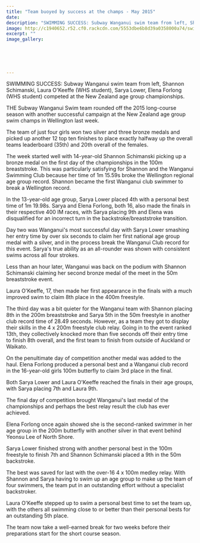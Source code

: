 ```yaml
---
title: "Team buoyed by success at the champs - May 2015"
date: 
description: "SWIMMING SUCCESS: Subway Wanganui swim team from left, Shannon Schimanski, Laura O'Keeffe, Sarya Lower, Elena Forlong competed at the New Zealand age group championships, Wanganui Chronicle 14/5/15..."
image: http://c1940652.r52.cf0.rackcdn.com/5553dbe6b8d39a0358000a74/swimmingNZ-age-gp-champs-14.4.15.jpg
excerpt: ""
image_gallery:
    
    
    
    
    
---
```


<p><span>SWIMMING SUCCESS: Subway Wanganui swim team from left, Shannon Schimanski, Laura O'Keeffe (WHS student), Sarya Lower, Elena Forlong (WHS student) competed at the New Zealand age group championships.</span></p>
<p>THE Subway Wanganui Swim team rounded off the 2015 long-course season with another successful campaign at the New Zealand age group swim champs in Wellington last week.</p>
<p>The team of just four girls won two silver and three bronze medals and picked up another 12 top ten finishes to place exactly halfway up the overall teams leaderboard (35th) and 20th overall of the females.</p>
<p>The week started well with 14-year-old Shannon Schimanski picking up a bronze medal on the first day of the championships in the 100m breaststroke. This was particularly satisfying for Shannon and the Wanganui Swimming Club because her time of 1m 15.59s broke the Wellington regional age group record. Shannon became the first Wanganui club swimmer to break a Wellington record.</p>
<p>In the 13-year-old age group, Sarya Lower placed 4th with a personal best time of 1m 19.98s. Sarya and Elena Forlong, both 16, also made the finals in their respective 400 IM races, with Sarya placing 9th and Elena was disqualified for an incorrect turn in the backstroke/breaststroke transition.</p>
<p>Day two was Wanganui's most successful day with Sarya Lower smashing her entry time by over six seconds to claim her first national age group medal with a silver, and in the process break the Wanganui Club record for this event. Sarya's true ability as an all-rounder was shown with consistent swims across all four strokes.</p>
<p>Less than an hour later, Wanganui was back on the podium with Shannon Schimanski claiming her second bronze medal of the meet in the 50m breaststroke event.</p>
<p>Laura O'Keeffe, 17, then made her first appearance in the finals with a much improved swim to claim 8th place in the 400m freestyle.</p>
<p>The third day was a bit quieter for the Wanganui team with Shannon placing 8th in the 200m breaststroke and Sarya 5th in the 50m freestyle in another club record time of 28.49 seconds. However, as a team they got to display their skills in the 4 x 200m freestyle club relay. Going in to the event ranked 13th, they collectively knocked more than five seconds off their entry time to finish 8th overall, and the first team to finish from outside of Auckland or Waikato.</p>
<p>On the penultimate day of competition another medal was added to the haul. Elena Forlong produced a personal best and a Wanganui club record in the 16-year-old girls 100m butterfly to claim 3rd place in the final.</p>
<p>Both Sarya Lower and Laura O'Keeffe reached the finals in their age groups, with Sarya placing 7th and Laura 9th.</p>
<p>The final day of competition brought Wanganui's last medal of the championships and perhaps the best relay result the club has ever achieved.</p>
<p>Elena Forlong once again showed she is the second-ranked swimmer in her age group in the 200m butterfly with another silver in that event behind Yeonsu Lee of North Shore.</p>
<p>Sarya Lower finished strong with another personal best in the 100m freestyle to finish 7th and Shannon Schimanski placed a 9th in the 50m backstroke.</p>
<p>The best was saved for last with the over-16 4 x 100m medley relay. With Shannon and Sarya having to swim up an age group to make up the team of four swimmers, the team put in an outstanding effort without a specialist backstroker.</p>
<p>Laura O'Keeffe stepped up to swim a personal best time to set the team up, with the others all swimming close to or better than their personal bests for an outstanding 5th place.</p>
<p>The team now take a well-earned break for two weeks before their preparations start for the short course season.</p>


